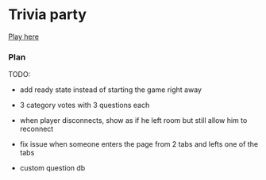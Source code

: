 # Trivia party

[Play here](https://tismas.github.io/trivia-party)

### Plan

TODO:

- add ready state instead of starting the game right away
- 3 category votes with 3 questions each

- when player disconnects, show as if he left room but still allow him to reconnect
- fix issue when someone enters the page from 2 tabs and lefts one of the tabs

- custom question db
